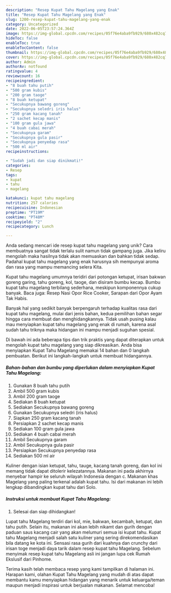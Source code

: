 ```yaml
---
description: "Resep Kupat Tahu Magelang yang Enak"
title: "Resep Kupat Tahu Magelang yang Enak"
slug: 1200-resep-kupat-tahu-magelang-yang-enak
category: Uncategorized
date: 2022-06-05T23:57:24.364Z
image: https://img-global.cpcdn.com/recipes/05f76e4aba9fb929/680x482cq70/kupat-tahu-magelang-foto-resep-utama.jpg
hideToc: false
enableToc: true
enableTocContent: false
thumbnail: https://img-global.cpcdn.com/recipes/05f76e4aba9fb929/680x482cq70/kupat-tahu-magelang-foto-resep-utama.jpg
cover: https://img-global.cpcdn.com/recipes/05f76e4aba9fb929/680x482cq70/kupat-tahu-magelang-foto-resep-utama.jpg
author: Admin
authorAv: notfound
ratingvalue: 4
reviewcount: 16
recipeingredient:
- "8 buah tahu putih"
- "500 gram kubis"
- "200 gram taoge"
- "8 buah ketupat"
- "Secukupnya bawang goreng"
- "Secukupnya seledri iris halus"
- "250 gram kacang tanah"
- "2 sachet kecap manis"
- "100 gram gula jawa"
- "4 buah cabai merah"
- "Secukupnya garam"
- "Secukupnya gula pasir"
- "Secukupnya penyedap rasa"
- "500 ml air"
recipeinstructions:

- "Sudah jadi dan siap dinikmati!"
categories:
- Resep
tags:
- kupat
- tahu
- magelang

katakunci: kupat tahu magelang 
nutrition: 257 calories
recipecuisine: Indonesian
preptime: "PT19M"
cooktime: "PT48M"
recipeyield: "2"
recipecategory: Lunch

---
```





Anda sedang mencari ide resep kupat tahu magelang yang unik? Cara membuatnya sangat tidak terlalu sulit namun tidak gampang juga. Jika keliru mengolah maka hasilnya tidak akan memuaskan dan bahkan tidak sedap. Padahal kupat tahu magelang yang enak harusnya sih mempunyai aroma dan rasa yang mampu memancing selera Kita.





Kupat tahu magelang umumnya teridiri dari potongan ketupat, irisan bakwan goreng garing, tahu goreng, kol, taoge, dan disiram bumbu kecap. Bumbu kupat tahu magelang terbilang sederhana, meskipun komponennya cukup banyak. Baca juga: Resep Nasi Opor Rice Cooker, Sarapan dari Opor Ayam Tak Habis.

Banyak hal yang sedikit banyak berpengaruh terhadap kualitas rasa dari kupat tahu magelang, mulai dari jenis bahan, kedua pemilihan bahan segar hingga cara membuat dan menghidangkannya. Tidak usah pusing kalau mau menyiapkan kupat tahu magelang yang enak di rumah, karena asal sudah tahu triknya maka hidangan ini mampu menjadi suguhan spesial.






Di bawah ini ada beberapa tips dan trik praktis yang dapat diterapkan untuk mengolah kupat tahu magelang yang siap dikreasikan. Anda bisa menyiapkan Kupat Tahu Magelang memakai 14 bahan dan 0 langkah pembuatan. Berikut ini langkah-langkah untuk membuat hidangannya.

<!--inarticleads1-->

##### Bahan-bahan dan bumbu yang diperlukan dalam menyiapkan Kupat Tahu Magelang:

1. Gunakan 8 buah tahu putih
1. Ambil 500 gram kubis
1. Ambil 200 gram taoge
1. Sediakan 8 buah ketupat
1. Sediakan Secukupnya bawang goreng
1. Gunakan Secukupnya seledri (iris halus)
1. Siapkan 250 gram kacang tanah
1. Persiapkan 2 sachet kecap manis
1. Sediakan 100 gram gula jawa
1. Sediakan 4 buah cabai merah
1. Ambil Secukupnya garam
1. Ambil Secukupnya gula pasir
1. Persiapkan Secukupnya penyedap rasa
1. Sediakan 500 ml air


Kuliner dengan isian ketupat, tahu, tauge, kacang tanah goreng, dan kol ini memang tidak dapat ditolerir kelezatannya. Makanan ini pada akhirnya menyebar hampir ke seluruh wilayah Indonesia dengan c. Makanan khas Magelang yang paling terkenal adalah kupat tahu. Isi dari makanan ini lebih lengkap dibandingkan kupat tahu dari Solo. 

<!--inarticleads2-->

##### Instruksi untuk membuat Kupat Tahu Magelang:


1. Selesai dan siap dihidangkan!

Lupat tahu Magelang terdiri dari kol, mie, bakwan, kecambah, ketupat, dan tahu putih. Selain itu, makanan ini akan lebih nikamt dan gurih dengan paduan saus kacang cair yang akan melumuri semua isi kupat tahu. Kupat tahu Magelang menjadi salah satu kuliner yang sering direkomendasikan bila datang ke kota ini. Sensasi rasa gurih dari kuahnya dan crunchy dari irisan toge menjadi daya tarik dalam resep kupat tahu Magelang. Sebelum menyimak resep kupat tahu Magelang asli ini jangan lupa cek Rumah Ekslusif dari Pinhome. 

Terima kasih telah membaca resep yang kami tampilkan di halaman ini. Harapan kami, olahan Kupat Tahu Magelang yang mudah di atas dapat membantu kamu menyiapkan hidangan yang menarik untuk keluarga/teman maupun menjadi inspirasi untuk berjualan makanan. Selamat mencoba!
